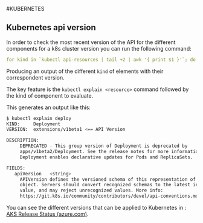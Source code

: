 #KUBERNETES 

## Kubernetes api version

In order to check the most recent version of the API for the different components for a k8s cluster version you can run the following command: 

```yaml
for kind in `kubectl api-resources | tail +2 | awk '{ print $1 }'`; do kubectl explain $kind; done | grep -e "KIND:" -e "VERSION:"
```

Producing an output of the different `kind` of elements with their correspondent version. 


The key feature is the `kubectl explain <resource>` command followed by the kind of component to evaluate. 

This generates an output like this: 

```bash
$ kubectl explain deploy
KIND:     Deployment
VERSION:  extensions/v1beta1 <== API Version

DESCRIPTION:
     DEPRECATED - This group version of Deployment is deprecated by
     apps/v1beta2/Deployment. See the release notes for more information.
     Deployment enables declarative updates for Pods and ReplicaSets.

FIELDS:
   apiVersion   <string>
     APIVersion defines the versioned schema of this representation of an
     object. Servers should convert recognized schemas to the latest internal
     value, and may reject unrecognized values. More info:
     https://git.k8s.io/community/contributors/devel/api-conventions.md#resources
```

You can see the different versions that can be applied to Kubernetes in : [AKS Release Status (azure.com)](https://releases.aks.azure.com/webpage/index.html). 

